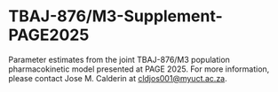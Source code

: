 # TBAJ-876/M3-Supplement-PAGE2025
Parameter estimates from the joint TBAJ-876/M3 population pharmacokinetic model presented at PAGE 2025. For more information, please contact Jose M. Calderin at cldjos001@myuct.ac.za.

